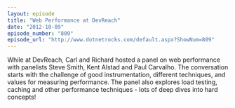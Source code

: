 ```yaml
---
layout: episode
title: "Web Performance at DevReach"
date: "2012-10-09"
episode_number: "809"
episode_url: "http://www.dotnetrocks.com/default.aspx?ShowNum=809"
---
```


While at DevReach, Carl and Richard hosted a panel on web performance with panelists Steve Smith, Kent Alstad and Paul Carvalho. The conversation starts with the challenge of good instrumentation, different techniques, and values for measuring performance. The panel also explores load testing, caching and other performance techniques - lots of deep dives into hard concepts!
